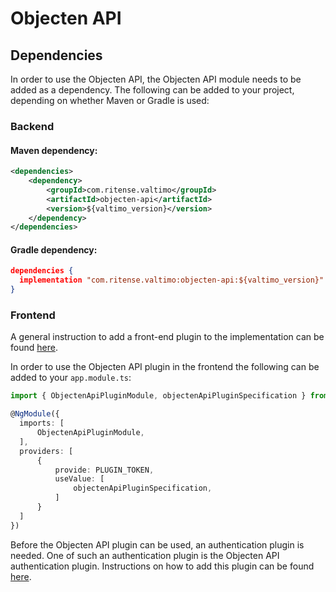 # Objecten API

## Dependencies

In order to use the Objecten API, the Objecten API module needs to be added as a dependency. The
following can be added to your project, depending on whether Maven or Gradle is used:

### Backend

#### Maven dependency:
```xml
<dependencies>
    <dependency>
        <groupId>com.ritense.valtimo</groupId>
        <artifactId>objecten-api</artifactId>
        <version>${valtimo_version}</version>
    </dependency>
</dependencies>
```

#### Gradle dependency:
```json
dependencies {
  implementation "com.ritense.valtimo:objecten-api:${valtimo_version}"
}
```

### Frontend

A general instruction to add a front-end plugin to the implementation can be
found [here](../core/plugin.md#adding-a-front-end-plugin-to-the-implementation).

In order to use the Objecten API plugin in the frontend the following can be added to your `app.module.ts`:

```typescript
import { ObjectenApiPluginModule, objectenApiPluginSpecification } from '@valtimo/plugin';

@NgModule({
  imports: [
      ObjectenApiPluginModule,
  ],
  providers: [
      {
          provide: PLUGIN_TOKEN,
          useValue: [
              objectenApiPluginSpecification,
          ]
      }
  ]
})
```

Before the Objecten API plugin can be used, an authentication plugin is needed. One of such an authentication plugin
is the Objecten API authentication plugin. Instructions on how to add this plugin can be
found [here](objecten-api-authentication.md).
